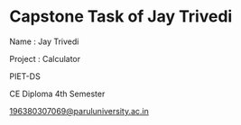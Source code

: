 # Capstone Task of Jay Trivedi
Name : Jay Trivedi

Project : Calculator

PIET-DS

CE Diploma 4th Semester

196380307069@paruluniversity.ac.in
